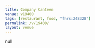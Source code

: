 ```yaml
---
title: Company Canteen
venue: v19400
tags: [restaurant, food, "fhrs:248328"]
permalink: /v/19400/
layout: venue
---
```

null